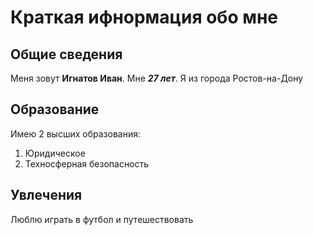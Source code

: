 # Краткая ифнормация обо мне

## Общие сведения
Меня зовут **Игнатов Иван**.
Мне ***27 лет***.
Я из города Ростов-на-Дону

## Образование
Имею 2 высших образования:
1. Юридическое
2. Техносферная безопасность

## Увлечения
Люблю играть в футбол и путешествовать
